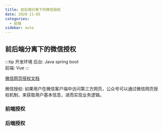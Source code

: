 ```yaml
---
title: 前后端分离下的微信授权
date: 2020-11-05
categories:
  - 前端
sidebar: auto
---
```


## 前后端分离下的微信授权

:::tip 开发环境
后台: Java spring boot  
前端: Vue
:::

[微信网页授权文档](https://developers.weixin.qq.com/doc/offiaccount/OA_Web_Apps/Wechat_webpage_authorization.html)

微信授权: 如果用户在微信客户端中访问第三方网页，公众号可以通过微信网页授权机制，来获取用户基本信息，进而实现业务逻辑。

### 前端授权

### 后端授权
